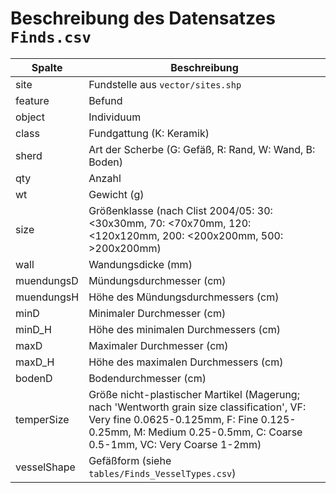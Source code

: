 # Beschreibung des Datensatzes `Finds.csv`

| Spalte      | Beschreibung                             |
| ----------- | ---------------------------------------- |
| site        | Fundstelle aus `vector/sites.shp`        |
| feature     | Befund                                   |
| object      | Individuum                               |
| class       | Fundgattung (K: Keramik)                 |
| sherd       | Art der Scherbe (G: Gefäß, R: Rand, W: Wand, B: Boden) |
| qty         | Anzahl                                   |
| wt          | Gewicht (g)                              |
| size        | Größenklasse (nach Clist 2004/05: 30: \<30x30mm, 70: \<70x70mm, 120: \<120x120mm, 200: \<200x200mm, 500: \>200x200mm) |
| wall        | Wandungsdicke (mm)                       |
| muendungsD  | Mündungsdurchmesser (cm)                 |
| muendungsH  | Höhe des Mündungsdurchmessers (cm)       |
| minD        | Minimaler Durchmesser (cm)               |
| minD_H      | Höhe des minimalen Durchmessers (cm)     |
| maxD        | Maximaler Durchmesser (cm)               |
| maxD_H      | Höhe des maximalen Durchmessers (cm)     |
| bodenD      | Bodendurchmesser (cm)                    |
| temperSize  | Größe nicht-plastischer Martikel (Magerung; nach 'Wentworth grain size classification', VF: Very fine 0.0625-0.125mm, F: Fine 0.125-0.25mm, M: Medium 0.25-0.5mm, C: Coarse 0.5-1mm, VC: Very Coarse 1-2mm) |
| vesselShape | Gefäßform (siehe `tables/Finds_VesselTypes.csv`) |
